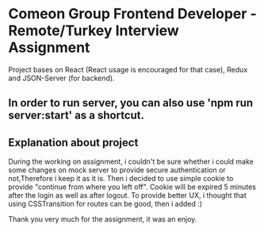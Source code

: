 # Comeon Group Frontend Developer -Remote/Turkey Interview Assignment

Project bases on React (React usage is encouraged for that case), Redux and JSON-Server (for backend). 

## In order to run server, you can also use 'npm run server:start' as a shortcut.

## Explanation about project

During the working on assignment, i couldn't be sure whether i could make some changes on mock server to provide secure authentication or not,Therefore  i keep it as it is.
Then i decided to use simple cookie to provide "continue from where you left off". Cookie will be expired 5 minutes after the login as well as after logout.
To provide better UX, i thought that using CSSTransition for routes can be good, then i added :) 

Thank you very much for the assignment, it was an enjoy. 


